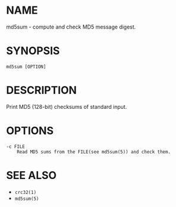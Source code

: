 # NAME
md5sum - compute and check MD5 message digest.

# SYNOPSIS

    md5sum [OPTION]

# DESCRIPTION
Print MD5 (128-bit) checksums of standard input.

# OPTIONS

    -c FILE
        Read MD5 sums from the FILE(see md5sum(5)) and check them.

# SEE ALSO
- `crc32(1)`
- `md5sum(5)`
